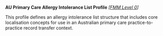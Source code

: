 **AU Primary Care Allergy Intolerance List Profile** *[[FMM Level 0](guidance.html)]*

This profile defines an allergy intolerance list structure that includes core localisation concepts for use in an Australian primary care practice-to-practice record transfer context.


